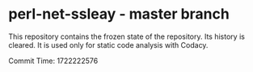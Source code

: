 # perl-net-ssleay - master branch

This repository contains the frozen state of the repository.
Its history is cleared. It is used only for static code
analysis with Codacy.

Commit Time: 1722222576